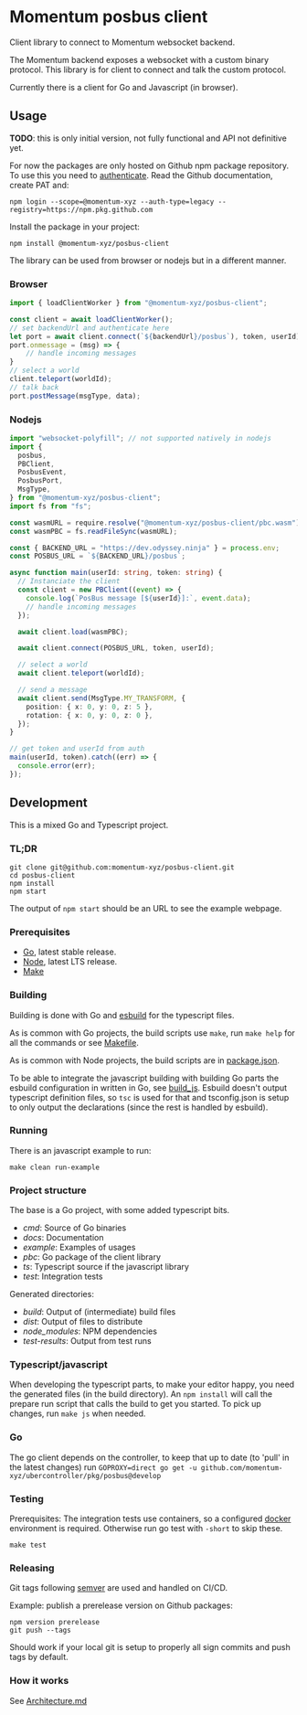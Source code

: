 # Momentum posbus client

Client library to connect to Momentum websocket backend.

The Momentum backend exposes a websocket with a custom binary protocol. This library is for client to connect and talk the custom protocol.

Currently there is a client for Go and Javascript (in browser).

## Usage

**TODO**: this is only initial version, not fully functional and API not definitive yet.

For now the packages are only hosted on Github npm package repository.
To use this you need to [authenticate](https://docs.github.com/en/packages/working-with-a-github-packages-registry/working-with-the-npm-registry#authenticating-to-github-packages).
Read the Github documentation, create PAT and:

```shell
npm login --scope=@momentum-xyz --auth-type=legacy --registry=https://npm.pkg.github.com
```

Install the package in your project:

```shell
npm install @momentum-xyz/posbus-client
```

The library can be used from browser or nodejs but in a different manner.

### Browser

```typescript
import { loadClientWorker } from "@momentum-xyz/posbus-client";

const client = await loadClientWorker();
// set backendUrl and authenticate here
let port = await client.connect(`${backendUrl}/posbus`), token, userId);
port.onmessage = (msg) => {
    // handle incoming messages
}
// select a world
client.teleport(worldId);
// talk back
port.postMessage(msgType, data);
```

### Nodejs

```typescript
import "websocket-polyfill"; // not supported natively in nodejs
import {
  posbus,
  PBClient,
  PosbusEvent,
  PosbusPort,
  MsgType,
} from "@momentum-xyz/posbus-client";
import fs from "fs";

const wasmURL = require.resolve("@momentum-xyz/posbus-client/pbc.wasm");
const wasmPBC = fs.readFileSync(wasmURL);

const { BACKEND_URL = "https://dev.odyssey.ninja" } = process.env;
const POSBUS_URL = `${BACKEND_URL}/posbus`;

async function main(userId: string, token: string) {
  // Instanciate the client
  const client = new PBClient((event) => {
    console.log(`PosBus message [${userId}]:`, event.data);
    // handle incoming messages
  });

  await client.load(wasmPBC);

  await client.connect(POSBUS_URL, token, userId);

  // select a world
  await client.teleport(worldId);

  // send a message
  await client.send(MsgType.MY_TRANSFORM, {
    position: { x: 0, y: 0, z: 5 },
    rotation: { x: 0, y: 0, z: 0 },
  });
}

// get token and userId from auth
main(userId, token).catch((err) => {
  console.error(err);
});
```

## Development

This is a mixed Go and Typescript project.

### TL;DR

```shell
git clone git@github.com:momentum-xyz/posbus-client.git
cd posbus-client
npm install
npm start
```

The output of `npm start` should be an URL to see the example webpage.

### Prerequisites

- [Go](https://go.dev/), latest stable release.
- [Node](https://nodejs.org/), latest LTS release.
- [Make](https://www.gnu.org/software/make/)

### Building

Building is done with Go and [esbuild](https://esbuild.github.io/) for the typescript files.

As is common with Go projects, the build scripts use `make`, run `make help` for all the commands or see [Makefile](./Makefile).

As is common with Node projects, the build scripts are in [package.json](./package.json).

To be able to integrate the javascript building with building Go parts the esbuild configuration in written in Go, see [build_js](./cmd/build_js/main.go).
Esbuild doesn't output typescript definition files, so `tsc` is used for that and tsconfig.json is setup to only output the declarations (since the rest is handled by esbuild).

### Running

There is an javascript example to run:

```shell
make clean run-example
```

### Project structure

The base is a Go project, with some added typescript bits.

- _cmd_: Source of Go binaries
- _docs_: Documentation
- _example_: Examples of usages
- _pbc_: Go package of the client library
- _ts_: Typescript source if the javascript library
- _test_: Integration tests

Generated directories:

- _build_: Output of (intermediate) build files
- _dist_: Output of files to distribute
- _node_modules_: NPM dependencies
- _test-results_: Output from test runs

### Typescript/javascript

When developing the typescript parts, to make your editor happy, you need the generated files (in the build directory).
An `npm install` will call the prepare run script that calls the build to get you started. To pick up changes, run `make js` when needed.

### Go

The go client depends on the controller, to keep that up to date (to 'pull' in the latest changes) run `GOPROXY=direct go get -u github.com/momentum-xyz/ubercontroller/pkg/posbus@develop`

### Testing

Prerequisites: The integration tests use containers, so a configured [docker](https://www.docker.com) environment is required. Otherwise run go test with `-short` to skip these.

```
make test
```

### Releasing

Git tags following [semver](https://semver.org/) are used and handled on CI/CD.

Example: publish a prerelease version on Github packages:

```
npm version prerelease
git push --tags
```

Should work if your local git is setup to properly all sign commits and push tags by default.

### How it works

See [Architecture.md](./docs/architecture.md)
